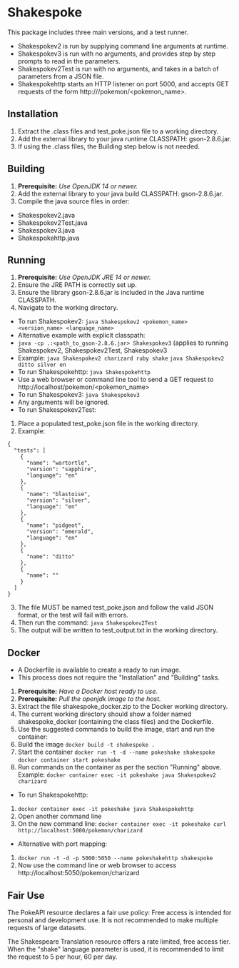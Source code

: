 # Shakespoke
This package includes three main versions, and a test runner.
 - Shakespokev2 is run by supplying command line arguments at runtime.
 - Shakespokev3 is run with no arguments, and provides step by step prompts to read in the parameters.
 - Shakespokev2Test is run with no arguments, and takes in a batch of parameters from a JSON file.
 - Shakespokehttp starts an HTTP listener on port 5000, and accepts GET requests of the form http://<host>/pokemon/<pokemon_name>.

## Installation
 1. Extract the .class files and test_poke.json file to a working directory.
 2. Add the external library to your java runtime CLASSPATH: gson-2.8.6.jar.
 3. If using the .class files, the Building step below is not needed.

## Building
 1. **Prerequisite:** *Use OpenJDK 14 or newer.*
 2. Add the external library to your java build CLASSPATH: gson-2.8.6.jar.
 3. Compile the java source files in order:
  - Shakespokev2.java
  - Shakespokev2Test.java
  - Shakespokev3.java
  - Shakespokehttp.java

## Running
 1. **Prerequisite:** *Use OpenJDK JRE 14 or newer.*
 2. Ensure the JRE PATH is correctly set up.
 3. Ensure the library gson-2.8.6.jar is included in the Java runtime CLASSPATH.
 4. Navigate to the working directory.
  - To run Shakespokev2:
    `java Shakespokev2 <pokemon_name> <version_name> <language_name>`
  - Alternative example with explicit classpath:
  - `java -cp .:<path_to_gson-2.8.6.jar> Shakespokev3` (applies to running Shakespokev2, Shakespokev2Test, Shakespokev3
  - Example:
    `java Shakespokev2 charizard ruby shake`
    `java Shakespokev2 ditto silver en`
  - To run Shakespokehttp:
    `java Shakespokehttp`
   - Use a web browser or command line tool to send a GET request to http://localhost/pokemon/<pokemon_name>
  - To run Shakespokev3:
    `java Shakespokev3`
  - Any arguments will be ignored.
  - To run Shakespokev2Test:
  1. Place a populated test_poke.json file in the working directory.
  2. Example:
````
{
  "tests": [
	{
	  "name": "wartortle",
	  "version": "sapphire",
	  "language": "en"
    },
    {
	  "name": "blastoise",
	  "version": "silver",
	  "language": "en"
	},
	{
	  "name": "pidgeot",
	  "version": "emerald",
	  "language": "en"
	},
	{
	  "name": "ditto"
	},
	{
	  "name": ""
	}
  ]
}
````
  3. The file MUST be named test_poke.json and follow the valid JSON format, or the test will fail with errors.
  4. Then run the command:
    `java Shakespokev2Test`
  5. The output will be written to test_output.txt in the working directory.
  
## Docker
 - A Dockerfile is available to create a ready to run image.
 - This process does not require the "Installation" and "Building" tasks.
 1. **Prerequisite:** *Have a Docker host ready to use.*
 2. **Prerequisite:** *Pull the openjdk image to the host.*
 3. Extract the file shakespoke_docker.zip to the Docker working directory.
 4. The current working directory should show a folder named shakespoke_docker (containing the class files) and the Dockerfile.
 5. Use the suggested commands to build the image, start and run the container:
  6. Build the image
  `docker build -t shakespoke .`
  7. Start the container
  `docker run -t -d --name pokeshake shakespoke`
  `docker container start pokeshake`
  8. Run commands on the container as per the section "Running" above. Example:
  `docker container exec -it pokeshake java Shakespokev2 charizard`
  - To run Shakespokehttp:
  1. `docker container exec -it pokeshake java Shakespokehttp`
  2. Open another command line
  3. On the new command line:
  `docker container exec -it pokeshake curl http://localhost:5000/pokemon/charizard`
 - Alternative with port mapping:
 1. `docker run -t -d -p 5000:5050 --name pokeshakehttp shakespoke`
 2. Now use the command line or web browser to access http://localhost:5050/pokemon/charizard
  
## Fair Use
The PokeAPI resource declares a fair use policy: Free access is intended for personal and development use.
It is not recommended to make multiple requests of large datasets.

The Shakespeare Translation resource offers a rate limited, free access tier.
When the "shake" language parameter is used, it is recommended to limit the request to 5 per hour, 60 per day.
